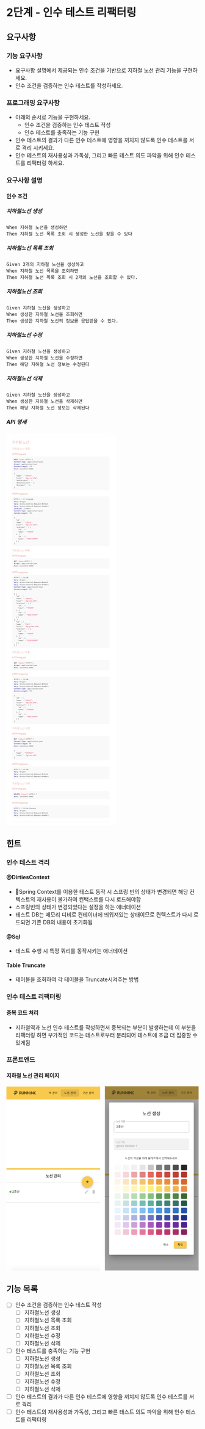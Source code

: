 # 2단계 - 인수 테스트 리팩터링

## 요구사항

### 기능 요구사항
- 요구사항 설명에서 제공되는 인수 조건을 기반으로 지하철 노선 관리 기능을 구현하세요.
- 인수 조건을 검증하는 인수 테스트를 작성하세요.

### 프로그래밍 요구사항
- 아래의 순서로 기능을 구현하세요.
  - 인수 조건을 검증하는 인수 테스트 작성
  - 인수 테스트를 충족하는 기능 구현
- 인수 테스트의 결과가 다른 인수 테스트에 영향을 끼치지 않도록 인수 테스트를 서로 격리 시키세요.
- 인수 테스트의 재사용성과 가독성, 그리고 빠른 테스트 의도 파악을 위해 인수 테스트를 리팩터링 하세요.

### 요구사항 설명
#### 인수 조건
##### 지하철노선 생성
```
When 지하철 노선을 생성하면
Then 지하철 노선 목록 조회 시 생성한 노선을 찾을 수 있다
```
##### 지하철노선 목록 조회
```
Given 2개의 지하철 노선을 생성하고
When 지하철 노선 목록을 조회하면
Then 지하철 노선 목록 조회 시 2개의 노선을 조회할 수 있다.
```
##### 지하철노선 조회
```
Given 지하철 노선을 생성하고
When 생성한 지하철 노선을 조회하면
Then 생성한 지하철 노선의 정보를 응답받을 수 있다.
```
##### 지하철노선 수정
```
Given 지하철 노선을 생성하고
When 생성한 지하철 노선을 수정하면
Then 해당 지하철 노선 정보는 수정된다
```
##### 지하철노선 삭제
```
Given 지하철 노선을 생성하고
When 생성한 지하철 노선을 삭제하면
Then 해당 지하철 노선 정보는 삭제된다
```
##### API 명세
![img.png](img2-1.png)

## 힌트

### 인수 테스트 격리
#### @DirtiesContext
- Spring Context를 이용한 테스트 동작 시 스프링 빈의 상태가 변경되면 해당 컨텍스트의 재사용이 불가하여 컨택스트를 다시 로드해야함
- 스프링빈의 상태가 변경되었다는 설정을 하는 애너테이션
- 테스트 DB는 메모리 디비로 컨테이너에 띄워져있는 상태이므로 컨텍스트가 다시 로드되면 기존 DB의 내용이 초기화됨
#### @Sql
- 테스트 수행 시 특정 쿼리를 동작시키는 애너테이션
#### Table Truncate
- 테이블을 조회하여 각 테이블을 Truncate시켜주는 방법

### 인수 테스트 리팩터링
#### 중복 코드 처리
- 지하철역과 노선 인수 테스트를 작성하면서 중복되는 부분이 발생하는데 이 부분을 리팩터링 하면 부가적인 코드는 테스트로부터 분리되어 테스트에 조금 더 집중할 수 있게됨

### 프론트엔드
#### 지하철 노선 관리 페이지
![img.png](img2-2.png)

## 기능 목록
- [ ] 인수 조건을 검증하는 인수 테스트 작성
  - [ ] 지하철노선 생성
  - [ ] 지하철노선 목록 조회
  - [ ] 지하철노선 조회
  - [ ] 지하철노선 수정
  - [ ] 지하철노선 삭제
- [ ] 인수 테스트를 충족하는 기능 구현
  - [ ] 지하철노선 생성
  - [ ] 지하철노선 목록 조회
  - [ ] 지하철노선 조회
  - [ ] 지하철노선 수정
  - [ ] 지하철노선 삭제
- [ ] 인수 테스트의 결과가 다른 인수 테스트에 영향을 끼치지 않도록 인수 테스트를 서로 격리
- [ ] 인수 테스트의 재사용성과 가독성, 그리고 빠른 테스트 의도 파악을 위해 인수 테스트를 리팩터링
